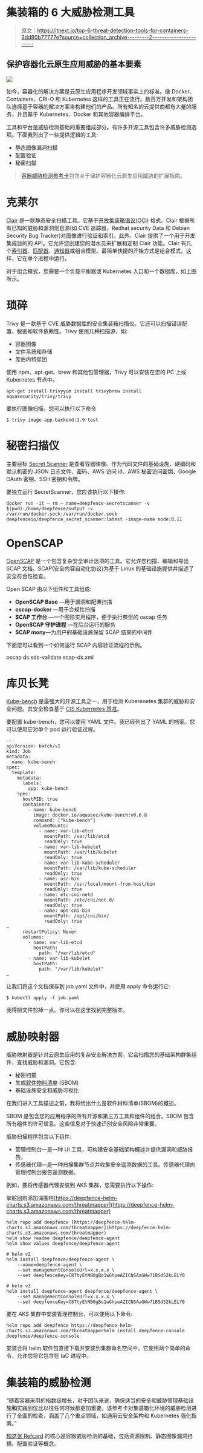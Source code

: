 # 集装箱的 6 大威胁检测工具

> 原文：<https://itnext.io/top-6-threat-detection-tools-for-containers-3dd80b77777e?source=collection_archive---------2----------------------->

## 保护容器化云原生应用威胁的基本要素

![](img/1658d7f25f6b5313adf2343f0ffa7005.png)

如今，容器化的解决方案是云原生应用程序开发领域事实上的标准。像 Docker、Containers、CRI-O 和 Kubernetes 这样的工具正在流行。数百万开发和架构团队选择基于容器的解决方案来构建他们的产品。所有知名的云提供商都有大量的服务，并且基于 Kubernetes、Docker 和其他容器编排平台。

工具和平台是威胁检测基础的重要组成部分。有许多开源工具包含许多威胁检测选项。下面我列出了一些提供逻辑的工具:

*   静态图像漏洞扫描
*   配置验证
*   秘密扫描

> [容器威胁检测参考卡](https://dzone.com/refcardz/threat-detection-for-containers)包含关于保护容器化云原生应用威胁的扩展指南。

# 克莱尔

[Clair](https://github.com/quay/clair) 是一款静态安全扫描工具。它基于[开放集装箱倡议(OCI)](https://github.com/opencontainers/image-spec/blob/main/spec.md) 格式。Clair 根据所有已知的威胁和漏洞信息源(如 CVE 追踪器、Redhat security Data 和 Debian Security Bug Tracker)对图像进行验证和索引。此外，Clair 提供了一个用于开发集成目的的 API。它允许您创建您的潜水员来扩展和定制 Clair 功能。Clair 有几个[索引器](https://quay.github.io/clair/reference/indexer.html)、[匹配器](https://quay.github.io/clair/reference/matcher.html)、[通知器](https://quay.github.io/clair/reference/notifier.html)或组合模型。最简单快捷的开始方式是组合模式。这样，它在单个进程中运行。

对于组合模式，您需要一个负载平衡器或 Kubernetes 入口和一个数据库，如上图所示。

# 琐碎

Trivy 是一款基于 CVE 威胁数据库的安全集装箱扫描仪。它还可以扫描错误配置、秘密和软件依赖性。Trivy 使用几种扫描源，如:

*   容器图像
*   文件系统和存储
*   库伯内特星团

使用 npm、apt-get、brew 和其他包管理器，Trivy 可以安装在您的 PC 上或 Kubernetes 节点中。

```
apt-get install trivyyum install trivybrew install aquasecurity/trivy/trivy
```

要执行图像扫描，您可以执行以下命令

```
$ trivy image app-backend:1.9-test
```

# 秘密扫描仪

主要目标 [Secret Scanner](https://github.com/deepfence/SecretScanner) 是查看容器映像、作为代码文件的基础设施、硬编码和默认机密的 JSON 日志文件、密码、AWS 访问 id、AWS 秘密访问密钥、Google OAuth 密钥、SSH 密钥和令牌。

要独立运行 SecretScanner，您应该执行以下操作:

```
docker run -it — rm — name=deepfence-secretscanner -v $(pwd):/home/deepfence/output -v /var/run/docker.sock:/var/run/docker.sock deepfenceio/deepfence_secret_scanner:latest -image-name node:8.11
```

# OpenSCAP

[OpenSCAP](https://github.com/OpenSCAP/openscap) 是一个包含复杂安全审计选项的工具。它允许您扫描、编辑和导出 SCAP 文档。SCAP(安全内容自动化协议)为基于 Linux 的基础设施提供并描述了安全符合性检查。

Open SCAP 由以下组件和工具组成:

*   **OpenSCAP Base** —用于漏洞和配置扫描
*   **oscap-docker** —用于合规性扫描
*   **SCAP 工作台** —一个图形实用程序，便于执行典型的 oscap 任务
*   **OpenSCAP 守护进程** —在后台运行的服务
*   **SCAP mony**—为用户的基础设施保留 SCAP 结果的中间件

下面您可以看到一个如何运行 SCAP 内容验证流程的示例。

oscap ds sds-validate scap-ds.xml

# 库贝长凳

[Kube-bench](https://github.com/aquasecurity/kube-bench) 是最强大的开源工具之一，用于检测 Kuberenetes 集群的威胁和安全问题。其安全检查基于 [CIS Kubernetes 基准](https://www.cisecurity.org/benchmark/kubernetes/)。

要配置 kube-bench，您可以使用 YAML 文件。我已经列出了 YAML 的档案。您可以使用它对单个 pod 运行验证过程。

```
---
apiVersion: batch/v1
kind: Job
metadata:
  name: kube-bench
spec:
  template:
    metadata:
      labels:
        app: kube-bench
    spec:
      hostPID: true
      containers:
        - name: kube-bench
          image: docker.io/aquasec/kube-bench:v0.6.8
          command: ["kube-bench"]
          volumeMounts:
            - name: var-lib-etcd
              mountPath: /var/lib/etcd
              readOnly: true
            - name: var-lib-kubelet
              mountPath: /var/lib/kubelet
              readOnly: true
            - name: var-lib-kube-scheduler
              mountPath: /var/lib/kube-scheduler
              readOnly: true
            - name: usr-bin
              mountPath: /usr/local/mount-from-host/bin
              readOnly: true
            - name: etc-cni-netd
              mountPath: /etc/cni/net.d/
              readOnly: true
            - name: opt-cni-bin
              mountPath: /opt/cni/bin/
              readOnly: true
…
      restartPolicy: Never
      volumes:
        - name: var-lib-etcd
          hostPath:
            path: "/var/lib/etcd"
        - name: var-lib-kubelet
          hostPath:
            path: "/var/lib/kubelet"
…
```

让我们将这个文档保存到 job.yaml 文件中，并使用 apply 命令运行它:

```
$ kubectl apply -f job.yaml
```

我得把文件剪掉一点。你可以在这里找到完整版本。

# 威胁映射器

威胁映射器是针对云原生应用的复杂安全解决方案。它会扫描您的基础架构群集组件，查找威胁和漏洞。它包含:

*   秘密扫描
*   生成[软件物料清单](https://github.com/opensbom-generator/spdx-sbom-generator) (SBOM)
*   基础设施安全和威胁可视化

在我们进入工具描述之前，我将给出什么是软件材料清单(SBOM)的概述。

SBOM 是包含您的应用程序的所有开源和第三方工具和组件的组合。SBOM 包含所有组件的许可信息。这些信息对于快速识别安全风险非常重要。

威胁扫描程序包含以下组件:

*   管理控制台—是一种 UI 工具，可构建安全基础架构概述并提供漏洞和威胁报告。
*   传感器代理—是一种扫描集群节点并收集安全遥测数据的工具。传感器代理向管理控制台报告遥测数据。

例如，要将传感器代理安装到 AKS 集群，您需要执行以下操作:

掌舵回购添加深围栏[https://deepfence-helm-charts.s3.amazonaws.com/threatmapper](https://deepfence-helm-charts.s3.amazonaws.com/threatmapper)

```
helm repo add deepfence [https://deepfence-helm-charts.s3.amazonaws.com/threatmapper](https://deepfence-helm-charts.s3.amazonaws.com/threatmapper)
helm show readme deepfence/deepfence-agent
helm show values deepfence/deepfence-agent

# helm v2
helm install deepfence/deepfence-agent \
    --name=deepfence-agent \
    --set managementConsoleUrl=x.x.x.x \
    --set deepfenceKey=C8TtyEtNB0gBo1wGhpeAZICNSAaGWw71BSdS2kLELY0

# helm v3
helm install deepfence-agent deepfence/deepfence-agent \
    --set managementConsoleUrl=x.x.x.x \
    --set deepfenceKey=C8TtyEtNB0gBo1wGhpeAZICNSAaGWw71BSdS2kLELY0
```

要在 AKS 集群中安装管理控制台，可以使用以下命令:

```
helm repo add deepfence https://deepfence-helm-charts.s3.amazonaws.com/threatmapperhelm install deepfence-console deepfence/deepfence-console
```

安装会将 helm 软件包直接下载并安装到集群命名空间中。它使用两个简单的命令，允许您将它包含在 IaC 进程中。

# 集装箱的威胁检测

“随着容器采用的指数级增长，对于团队来说，确保适当的安全和威胁管理基础设施**和**实践到位比以往任何时候都更加重要。该参考卡对集装箱化环境的威胁检测进行了全面的检查，涵盖了几个重点领域，如通用云安全架构和 Kubernetes 强化指南。”

[和这张 Refcard](https://dzone.com/refcardz/threat-detection-for-containers) 的核心是容器威胁检测的基础，包括资源限制、静态图像漏洞扫描、配置验证等概念。